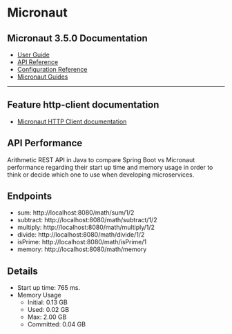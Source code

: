 # Micronaut

## Micronaut 3.5.0 Documentation

- [User Guide](https://docs.micronaut.io/3.5.0/guide/index.html)
- [API Reference](https://docs.micronaut.io/3.5.0/api/index.html)
- [Configuration Reference](https://docs.micronaut.io/3.5.0/guide/configurationreference.html)
- [Micronaut Guides](https://guides.micronaut.io/index.html)
---

## Feature http-client documentation

- [Micronaut HTTP Client documentation](https://docs.micronaut.io/latest/guide/index.html#httpClient)

## API Performance

Arithmetic REST API in Java to compare Spring Boot vs Micronaut performance regarding their start up time and memory usage in order to think or decide which one to use when developing microservices.

## Endpoints
- sum: http://localhost:8080/math/sum/1/2
- subtract: http://localhost:8080/math/subtract/1/2
- multiply: http://localhost:8080/math/multiply/1/2
- divide: http://localhost:8080/math/divide/1/2
- isPrime: http://localhost:8080/math/isPrime/1
- memory: http://localhost:8080/math/memory
    
## Details
  - Start up time: 765 ms.
  - Memory Usage 
    - Initial: 0.13 GB
    - Used: 0.02 GB
    - Max: 2.00 GB
    - Committed: 0.04 GB
